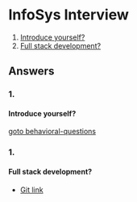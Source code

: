 # InfoSys Interview

1. [Introduce yourself?](#1)
2. [Full stack development?](#2)


## Answers

### 1.
#### Introduce yourself?
[goto behavioral-questions](../behavioral/behavioral-questions.md#1)

### 1.
#### Full stack development?
- [Git link](https://github.com/irfanMKhan/fullstack-test)